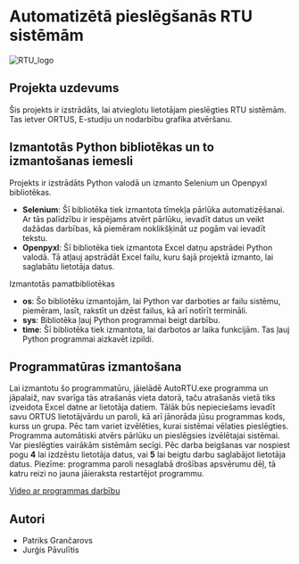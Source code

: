 # Automatizētā pieslēgšanās RTU sistēmām
![RTU_logo](https://github.com/patriksgrancarovs/ortus-automatizacija/assets/84973391/03074a15-90ac-4c5f-abd2-f0c74c816b8a)

## Projekta uzdevums

Šis projekts ir izstrādāts, lai atvieglotu lietotājam pieslēgties RTU sistēmām. Tas ietver ORTUS, E-studiju un nodarbību grafika atvēršanu.

## Izmantotās Python bibliotēkas un to izmantošanas iemesli

Projekts ir izstrādāts Python valodā un izmanto Selenium un Openpyxl bibliotēkas.
- **Selenium**: Šī bibliotēka tiek izmantota tīmekļa pārlūka automatizēšanai. Ar tās palīdzību ir iespējams atvērt pārlūku, ievadīt datus un veikt dažādas darbības, kā piemēram noklikšķināt uz pogām vai ievadīt tekstu.
- **Openpyxl**: Šī bibliotēka tiek izmantota Excel datņu apstrādei Python valodā. Tā atļauj apstrādāt Excel failu, kuru šajā projektā izmanto, lai saglabātu lietotāja datus.

Izmantotās pamatbibliotēkas
- **os**: Šo bibliotēku izmantojām, lai Python var darboties ar failu sistēmu, piemēram, lasīt, rakstīt un dzēst failus, kā arī notīrīt termināli.
- **sys**: Bibliotēka ļauj Python programmai beigt darbību.
- **time**: Šī bibliotēka tiek izmantota, lai darbotos ar laika funkcijām. Tas ļauj Python programmai aizkavēt izpildi.

## Programmatūras izmantošana

Lai izmantotu šo programmatūru, jāielādē AutoRTU.exe programma un jāpalaiž, nav svarīga tās atrašanās vieta datorā, taču atrašanās vietā tiks izveidota Excel datne ar lietotāja datiem. Tālāk būs nepieciešams ievadīt savu ORTUS lietotājvārdu un paroli, kā arī jānorāda jūsu programmas kods, kurss un grupa. Pēc tam variet izvēlēties, kurai sistēmai vēlaties pieslēgties. Programma automātiski atvērs pārlūku un pieslēgsies izvēlētajai sistēmai. Var pieslēgties vairākām sistēmām secīgi. Pēc darba beigšanas var nospiest pogu **4** lai izdzēstu lietotāja datus, vai **5** lai beigtu darbu saglabājot lietotāja datus. Piezīme: programma paroli nesaglabā drošības apsvērumu dēļ, tā katru reizi no jauna jāieraksta restartējot programmu.

[Video ar programmas darbību](https://www.youtube.com/watch?v=udea_gXEAQE)

## Autori
- Patriks Grančarovs
- Jurģis Pāvulītis

